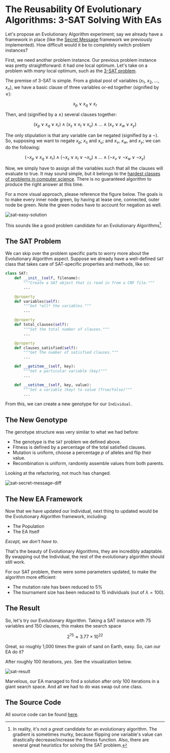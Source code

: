 # The Reusability Of Evolutionary Algorithms: 3-SAT Solving With EAs
Let's propose an Evolutionary Algorithm experiment; say we already have a framework in place (like the [Secret Message](https://freneticarray.com/an-evolutionary-approach-to-problem-solving/) framework we previously implemented). How difficult would it be to completely switch problem instances?  

First, we need another problem instance. Our previous problem instance was pretty straightforward: it had one local optimum. Let's take on a problem with *many* local optimum, such as the [3-SAT problem](https://en.wikipedia.org/wiki/Boolean_satisfiability_problem#3-satisfiability).

The premise of 3-SAT is simple. From a global pool of variables ($x_1$, $x_2$, $\ldots$, $x_n$), we have a basic clause of three variables or-ed together (signified by $\vee$):

$$
x_p \vee x_q \vee x_r
$$

Then, and (signified by a $\wedge$) several clauses together:

$$
\left(x_p \vee x_q \vee x_r\right) \wedge \left(x_s \vee x_t \vee x_u\right) \wedge \ldots \wedge \left(x_v \vee x_w \vee x_y\right)
$$

The only stipulation is that any variable can be negated (signified by a $\neg$). So, supposing we want to negate $x_p$; $x_s$ and $x_u$; and $x_v$, $x_w$, and $x_y$; we can do the following:

$$
\left(\neg x_p \vee x_q \vee x_r\right) \wedge \left(\neg x_s \vee x_t \vee \neg x_u\right) \wedge \ldots \wedge \left(\neg x_v \vee \neg x_w \vee \neg x_y\right)
$$

Now, we simply have to assign all the variables such that all the clauses will evaluate to true. It may sound simple, but it belongs to the [hardest classes of problems in computer science](https://en.wikipedia.org/wiki/NP-completeness#NP-complete_problems). There is no guaranteed algorithm to produce the right answer at this time.

For a more visual approach, please reference the figure below. The goals is to make every inner node green, by having at lease one, connected, outer node be green. Note the green nodes have to account for negation as well.

![sat-easy-solution](/content/images/2018/10/sat-easy-solution.png)

This sounds like a good problem candidate for an Evolutionary Algorithms[^1].

## The SAT Problem
We can skip over the problem specific parts to worry more about the Evolutionary Algorithm aspect. Suppose we already have a well-defined `SAT` class that takes care of SAT-specific properties and methods, like so:

```python
class SAT:
    def __init__(self, filename):
        """Create a SAT object that is read in from a CNF file."""
        ...

    @property
    def variables(self):
        """Get *all* the variables."""
        ...

    @property
    def total_clauses(self):
        """Set the total number of clauses."""
        ...

    @property
    def clauses_satisfied(self):
        """Get the number of satisfied clauses."""
        ...

    def __getitem__(self, key):
        """Get a particular variable (key)"""
        ...

    def __setitem__(self, key, value):
        """Set a variable (key) to value (True/False)"""
        ...
```

From this, we can create a new genotype for our `Individual`.

## The New Genotype
The genotype structure was very similar to what we had before:

- The genotype is the `SAT` problem we defined above.
- Fitness is defined by a percentage of the total satisfied clauses.
- Mutation is uniform, choose a percentage $p$ of alleles and flip their value.
- Recombination is uniform, randomly assemble values from both parents. 

Looking at the refactoring, not much has changed.

![sat-secret-message-diff](/content/images/2018/10/sat-secret-message-diff.png)

## The New EA Framework
Now that we have updated our Individual, next thing to updated would be the Evolutionary Algorithm framework, including:

- The Population
- The EA Itself

*Except, we don't have to*.

That's the beauty of Evolutionary Algorithms, they are incredibly adaptable. By swapping out the Individual, the rest of the evolutionary algorithm should still work.

For our SAT problem, there were some parameters updated, to make the algorithm more efficient:

- The mutation rate has been reduced to 5%
- The tournament size has been reduced to 15 individuals (out of $\lambda = 100$).

## The Result
So, let's try our Evolutionary Algorithm. Taking a SAT instance with 75 variables and 150 clauses, this makes the search space

$$
2^{75} \approx 3.77 \times 10^{22}
$$

Great, so roughly 1,000 times the grain of sand on Earth, easy. So, can our EA do it? 

After roughly 100 iterations, *yes*. See the visualization below.

![sat-result](/content/images/2018/10/sat-result.png)

Marvelous, our EA managed to find a solution after only 100 iterations in a giant search space. And all we had to do was swap out one class.

## The Source Code
All source code can be found [here](https://github.com/IllyaStarikov/Evolutionary-Algorithms).


[^1]: In reality, it's not a *great* candidate for an evolutionary algorithm. The gradient is sometimes murky, because flipping one variable's value can drastically decrease/increase the fitness function. Also, there are several great heuristics for solving the SAT problem.